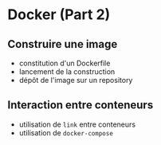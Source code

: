 
# Docker (Part 2)

## Construire une image

* constitution d'un Dockerfile
* lancement de la construction
* dépôt de l'image sur un repository

## Interaction entre conteneurs

* utilisation de `link` entre conteneurs
* utilisation de `docker-compose`